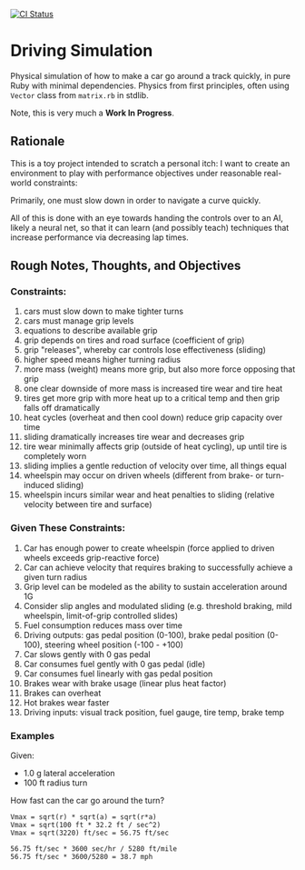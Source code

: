 [![CI Status](https://github.com/rickhull/driving_physics/actions/workflows/ci.yaml/badge.svg)](https://github.com/rickhull/driving_physics/actions/workflows/ci.yaml)

# Driving Simulation

Physical simulation of how to make a car go around a track quickly, in pure
Ruby with minimal dependencies.  Physics from first principles, often
using `Vector` class from `matrix.rb` in stdlib.

Note, this is very much a **Work In Progress**.

## Rationale

This is a toy project intended to scratch a personal itch: I want to create
an environment to play with performance objectives under reasonable real-world
constraints:

Primarily, one must slow down in order to navigate a curve
quickly.

All of this is done with an eye towards handing the controls over to an AI,
likely a neural net, so that it can learn (and possibly teach) techniques
that increase performance via decreasing lap times.

## Rough Notes, Thoughts, and Objectives

### Constraints:

1. cars must slow down to make tighter turns
2. cars must manage grip levels
3. equations to describe available grip
4. grip depends on tires and road surface (coefficient of grip)
5. grip "releases", whereby car controls lose effectiveness (sliding)
6. higher speed means higher turning radius
7. more mass (weight) means more grip, but also more force opposing that grip
8. one clear downside of more mass is increased tire wear and tire heat
9. tires get more grip with more heat up to a critical temp and then grip
   falls off dramatically
10. heat cycles (overheat and then cool down) reduce grip capacity over time
11. sliding dramatically increases tire wear and decreases grip
12. tire wear minimally affects grip (outside of heat cycling), up until tire
    is completely worn
13. sliding implies a gentle reduction of velocity over time, all things equal
14. wheelspin may occur on driven wheels (different from brake- or
    turn-induced sliding)
15. wheelspin incurs similar wear and heat penalties to sliding (relative
    velocity between tire and surface)

### Given These Constraints:

1. Car has enough power to create wheelspin (force applied to driven wheels
   exceeds grip-reactive force)
2. Car can achieve velocity that requires braking to successfully achieve a
   given turn radius
3. Grip level can be modeled as the ability to sustain acceleration around 1G
4. Consider slip angles and modulated sliding (e.g. threshold braking, mild
   wheelspin, limit-of-grip controlled slides)
5. Fuel consumption reduces mass over time
6. Driving outputs: gas pedal position (0-100), brake pedal position (0-100),
   steering wheel position (-100 - +100)
7. Car slows gently with 0 gas pedal
8. Car consumes fuel gently with 0 gas pedal (idle)
9. Car consumes fuel linearly with gas pedal position
10. Brakes wear with brake usage (linear plus heat factor)
11. Brakes can overheat
12. Hot brakes wear faster
13. Driving inputs: visual track position, fuel gauge, tire temp, brake temp

### Examples

Given:
* 1.0 g lateral acceleration
* 100 ft radius turn

How fast can the car go around the turn?

```
Vmax = sqrt(r) * sqrt(a) = sqrt(r*a)
Vmax = sqrt(100 ft * 32.2 ft / sec^2)
Vmax = sqrt(3220) ft/sec = 56.75 ft/sec

56.75 ft/sec * 3600 sec/hr / 5280 ft/mile
56.75 ft/sec * 3600/5280 = 38.7 mph
```
